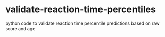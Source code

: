# validate-reaction-time-percentiles
python code to validate reaction time percentile predictions based on raw score and age
